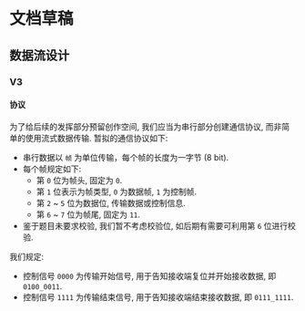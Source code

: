 # 文档草稿

## 数据流设计

### V3

#### 协议

为了给后续的发挥部分预留创作空间, 我们应当为串行部分创建通信协议, 而非简单的使用流式数据传输. 暂拟的通信协议如下:

- 串行数据以 `帧` 为单位传输，每个帧的长度为一字节 (8 bit).
- 每个帧规定如下:
  - 第 `0` 位为帧头, 固定为 `0`.
  - 第 `1` 位表示为帧类型, `0` 为数据帧, `1` 为控制帧.
  - 第 `2` ~ `5` 位为数据位, 传输数据或控制信息.
  - 第 `6` ~ `7` 位为帧尾, 固定为 `11`.
- 鉴于题目未要求校验, 我们暂不考虑校验位, 如后期有需要可利用第 `6` 位进行校验.

我们规定:

- 控制信号 `0000` 为传输开始信号, 用于告知接收端复位并开始接收数据, 即 `0100_0011`.
- 控制信号 `1111` 为传输结束信号, 用于告知接收端结束接收数据, 即 `0111_1111`.
